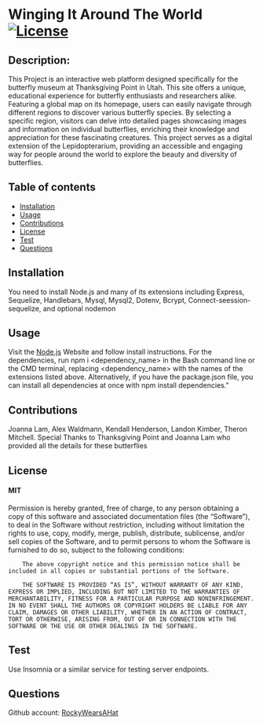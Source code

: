 # Winging It Around The World &nbsp;&nbsp;&nbsp;&nbsp;&nbsp;&nbsp;&nbsp;&nbsp;&nbsp;[![License](https://img.shields.io/badge/License-MIT-yellow.svg)](https://opensource.org/licenses/MIT)

## Description: 
This Project is an interactive web platform designed specifically for the butterfly museum at Thanksgiving Point in Utah. This site offers a unique, educational experience for butterfly enthusiasts and researchers alike. Featuring a global map on its homepage, users can easily navigate through different regions to discover various butterfly species. By selecting a specific region, visitors can delve into detailed pages showcasing images and information on individual butterflies, enriching their knowledge and appreciation for these fascinating creatures. This project serves as a digital extension of the Lepidopterarium, providing an accessible and engaging way for people around the world to explore the beauty and diversity of butterflies.

 ## Table of contents
 * [Installation](#installation)
 * [Usage](#usage)
 * [Contributions](#contributions)
 * [License](#license)
 * [Test](#test)
 * [Questions](#questions)
## Installation
You need to install Node.js and many of its extensions including Express, Sequelize, Handlebars, Mysql, Mysql2, Dotenv, Bcrypt, Connect-seession-sequelize, and optional nodemon

## Usage
Visit the [Node.js](https://nodejs.org/en) Website and follow install instructions.  For the dependencies, run npm i <dependency_name> in the Bash command line or the CMD terminal, replacing <dependency_name> with the names of the extensions listed above. Alternatively, if you have the package.json file, you can install all dependencies at once with npm install dependencies."  

## Contributions
Joanna Lam,  Alex Waldmann, Kendall Henderson, Landon Kimber, Theron Mitchell.  Special Thanks to Thanksgiving Point and Joanna Lam who provided all the details for these butterflies

## License
#### MIT
Permission is hereby granted, free of charge, to any person obtaining a copy of this software and associated documentation files (the “Software”), to deal in the Software without restriction, including without limitation the rights to use, copy, modify, merge, publish, distribute, sublicense, and/or sell copies of the Software, and to permit persons to whom the Software is furnished to do so, subject to the following conditions:

        The above copyright notice and this permission notice shall be included in all copies or substantial portions of the Software.
        
        THE SOFTWARE IS PROVIDED “AS IS”, WITHOUT WARRANTY OF ANY KIND, EXPRESS OR IMPLIED, INCLUDING BUT NOT LIMITED TO THE WARRANTIES OF MERCHANTABILITY, FITNESS FOR A PARTICULAR PURPOSE AND NONINFRINGEMENT. IN NO EVENT SHALL THE AUTHORS OR COPYRIGHT HOLDERS BE LIABLE FOR ANY CLAIM, DAMAGES OR OTHER LIABILITY, WHETHER IN AN ACTION OF CONTRACT, TORT OR OTHERWISE, ARISING FROM, OUT OF OR IN CONNECTION WITH THE SOFTWARE OR THE USE OR OTHER DEALINGS IN THE SOFTWARE.

## Test
Use Insomnia or a similar service for testing server endpoints.

## Questions
Github account: [RockyWearsAHat](https://github.com/RockyWearsAHat)

